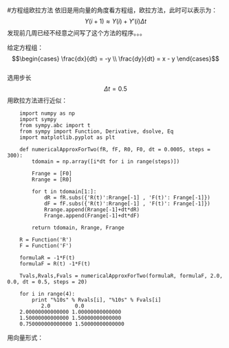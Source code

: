 #方程组欧拉方法
依旧是用向量的角度看方程组，欧拉方法，此时可以表示为：
$$Y(i+1) \approx Y(i) + Y'(i)\Delta t$$
发现前几周已经不经意之间写了这个方法的程序。。。

给定方程组：
$$\begin{cases} \frac{dx}{dt} = -y \\ \frac{dy}{dt} = x - y \end{cases}$$    
选用步长$$\Delta t = 0.5$$用欧拉方法进行近似：

```
    import numpy as np
    import sympy
    from sympy.abc import t
    from sympy import Function, Derivative, dsolve, Eq
    import matplotlib.pyplot as plt

    def numericalApproxForTwo(fR, fF, R0, F0, dt = 0.0005, steps = 300):
        tdomain = np.array([i*dt for i in range(steps)])

        Frange = [F0]
        Rrange = [R0]

        for t in tdomain[1:]:
            dR = fR.subs({'R(t)':Rrange[-1] , 'F(t)': Frange[-1]})
            dF = fF.subs({'R(t)':Rrange[-1] , 'F(t)': Frange[-1]})
            Rrange.append(Rrange[-1]+dt*dR)
            Frange.append(Frange[-1]+dt*dF)

        return tdomain, Rrange, Frange

    R = Function('R')
    F = Function('F')

    formulaR = -1*F(t)
    formulaF = R(t) -1*F(t)

    Tvals,Rvals,Fvals = numericalApproxForTwo(formulaR, formulaF, 2.0, 0.0, dt = 0.5, steps = 20)

    for i in range(4):
        print "%10s" % Rvals[i], "%10s" % Fvals[i]
           2.0        0.0
    2.00000000000000 1.00000000000000
    1.50000000000000 1.50000000000000
    0.750000000000000 1.50000000000000
```

用向量形式：



